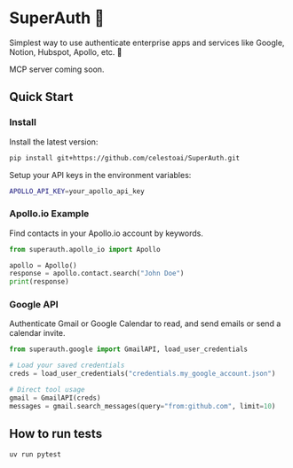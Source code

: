 # SuperAuth 🐜

Simplest way to use authenticate enterprise apps and services like Google, Notion, Hubspot, Apollo, etc. 🚀

MCP server coming soon.

## Quick Start

### Install

Install the latest version:

```bash
pip install git+https://github.com/celestoai/SuperAuth.git
```

Setup your API keys in the environment variables:

```bash
APOLLO_API_KEY=your_apollo_api_key
```


### Apollo.io Example

Find contacts in your Apollo.io account by keywords.

```python
from superauth.apollo_io import Apollo

apollo = Apollo()
response = apollo.contact.search("John Doe")
print(response)
```

### Google API

Authenticate Gmail or Google Calendar to read, and send emails or send a calendar invite.

```python
from superauth.google import GmailAPI, load_user_credentials

# Load your saved credentials
creds = load_user_credentials("credentials.my_google_account.json")

# Direct tool usage
gmail = GmailAPI(creds)
messages = gmail.search_messages(query="from:github.com", limit=10)
```


## How to run tests

`uv run pytest`
